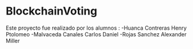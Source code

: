 # BlockchainVoting
Este proyecto fue realizado por los alumnos :
  -Huanca Contreras Henry Ptolomeo 
  -Malvaceda Canales Carlos Daniel
  -Rojas Sanchez Alexander Miller
